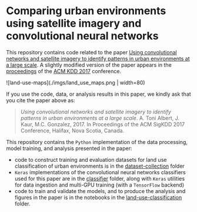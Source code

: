 # Comparing urban environments using satellite imagery and convolutional neural networks

This repository contains code related to the paper [Using convolutional networks and satellite imagery to identify patterns in urban environments at a large scale](https://arxiv.org/abs/1704.02965). A slightly modified version of the paper appears in the [proceedings](http://www.kdd.org/kdd2017/papers/view/using-convolutional-networks-and-satellite-imagery-to-identify-patterns-in-) of the [ACM KDD 2017](http://www.kdd.org/kdd2017/) conference.

![land-use-maps](./imgs/land_use_maps.png | width=80)

If you use the code, data, or analysis results in this paper, we kindly ask that you cite the paper above as:

> _Using convolutional networks and satellite imagery to identify patterns in urban environments at a large scale_. A. Toni Albert, J. Kaur, M.C. Gonzalez, 2017. In Proceedings of the ACM SigKDD 2017 Conference, Halifax, Nova Scotia, Canada.

This repository contains the `Python` implementation of the data processing, model training, and analysis presented in the paper:

* code to construct training and evaluation datasets for land use classification of urban environments is in the [dataset-collection](./dataset-collection) folder
* `Keras` implementations of the convolutional neural networks classifiers used for this paper are in the [classifier](./classifier) folder, along with `Keras` utilities for data ingestion and multi-GPU training (with a `TensorFlow` backend)
* code to train and validate the models, and to produce the analysis and figures in the paper is in the notebooks in the [land-use-classification](./land-use-classification) folder.
